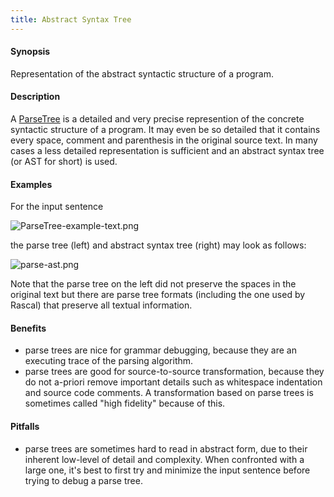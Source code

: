 ```yaml
---
title: Abstract Syntax Tree
---
```


#### Synopsis

Representation of the abstract syntactic structure of a program.

#### Description

A [ParseTree](../../Rascalopedia/ParseTree/index.md) is a detailed and very precise represention of the concrete syntactic structure of a program.
It may even be so detailed that it contains every space, comment and parenthesis in the original source text.
In many cases a less detailed representation is sufficient and an abstract syntax tree (or AST for short) is used.

#### Examples

For the input sentence

![ParseTree-example-text.png](/assets/Rascalopedia/ParseTree/example-text.png)


the parse tree (left) and abstract syntax tree (right) may look as follows:



![parse-ast.png](/assets/Rascalopedia/AbstractSyntaxTree/parse-ast.png)


Note that the parse tree on the left did not preserve the spaces in the original text but there
are parse tree formats (including the one used by Rascal) that preserve all textual information.

#### Benefits

* parse trees are nice for grammar debugging, because they are an executing trace of the parsing algorithm.
* parse trees are good for source-to-source transformation, because they do not a-priori remove important details such as whitespace indentation and source code comments. A transformation based on parse trees is sometimes called "high fidelity" because of this.

#### Pitfalls

* parse trees are sometimes hard to read in abstract form, due to their inherent low-level of detail and complexity. When confronted with a large one, it's best to first try and minimize the input sentence before trying to debug a parse tree.

